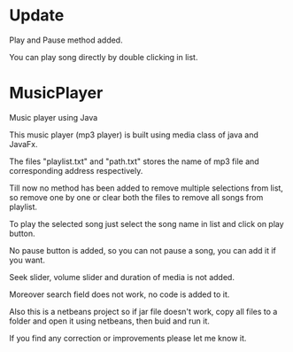 # Update
Play and Pause method added.

You can play song directly by double clicking in list.

# MusicPlayer
Music player using Java

This music player (mp3 player) is built using media class of java and JavaFx.

The files "playlist.txt" and "path.txt" stores the name of mp3 file and corresponding address respectively.

Till now no method has been added to remove multiple selections from list, so remove one by one or clear both the files to remove all songs from playlist.

To play the selected song just select the song name in list and click on play button.

No pause button is added, so you can not pause a song, you can add it if you want.

Seek slider, volume slider and duration of media is not added.

Moreover search field does not work, no code is added to it.

Also this is a netbeans project so if jar file doesn't work, copy all files to a folder and open it using netbeans, then buid and run it.

If you find any correction or improvements please let me know it.

